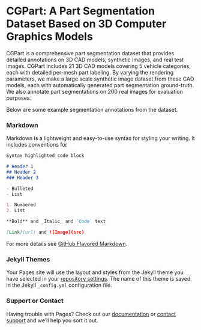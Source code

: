 # CGPart: A Part Segmentation Dataset Based on 3D Computer Graphics Models

CGPart is a comprehensive part segmentation dataset that provides detailed annotations on 3D CAD models, synthetic images, and real test images. CGPart includes 21 3D CAD models covering 5 vehicle categories, each with detailed per-mesh part labeling. By varying the rendering parameters, we make a large scale synthetic image dataset from these CAD models, each with automatically generated part segmentation ground-truth. We also annotate part segmentations on 200 real images for evaluation purposes.

Below are some example segmentation annotations from the dataset.

### Markdown

Markdown is a lightweight and easy-to-use syntax for styling your writing. It includes conventions for

```markdown
Syntax highlighted code block

# Header 1
## Header 2
### Header 3

- Bulleted
- List

1. Numbered
2. List

**Bold** and _Italic_ and `Code` text

[Link](url) and ![Image](src)
```

For more details see [GitHub Flavored Markdown](https://guides.github.com/features/mastering-markdown/).

### Jekyll Themes

Your Pages site will use the layout and styles from the Jekyll theme you have selected in your [repository settings](https://github.com/qliu24/cgpart/settings). The name of this theme is saved in the Jekyll `_config.yml` configuration file.

### Support or Contact

Having trouble with Pages? Check out our [documentation](https://docs.github.com/categories/github-pages-basics/) or [contact support](https://support.github.com/contact) and we’ll help you sort it out.
